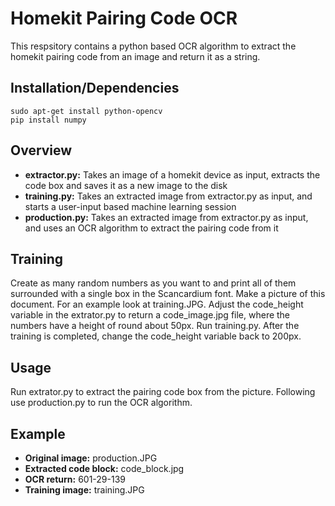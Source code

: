# Homekit Pairing Code OCR

This respsitory contains a python based OCR algorithm to extract the homekit pairing code from an image and return it as a string.

## Installation/Dependencies
```
sudo apt-get install python-opencv
pip install numpy
```

## Overview
- **extractor.py:** Takes an image of a homekit device as input, extracts the code box and saves it as a new image to the disk
- **training.py:** Takes an extracted image from extractor.py as input, and starts a user-input based machine learning session
- **production.py:** Takes an extracted image from extractor.py as input, and uses an OCR algorithm to extract the pairing code from it

## Training
Create as many random numbers as you want to and print all of them surrounded with a single box in the Scancardium font. Make a picture of this document. For an example look at training.JPG. Adjust the code_height variable in the extrator.py to return a code_image.jpg file, where the numbers have a height of round about 50px. Run training.py. After the training is completed, change the code_height variable back to 200px.

## Usage
Run extrator.py to extract the pairing code box from the picture. Following use production.py to run the OCR algorithm.

## Example
- **Original image:** production.JPG
- **Extracted code block:** code_block.jpg
- **OCR return:** 601-29-139
- **Training image:** training.JPG
